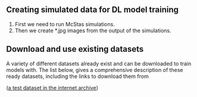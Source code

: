## Creating simulated data for DL model training

1. First we need to run McStas simulations. 
2. Then we create *.jpg images from the output of the simulations.



## Download and use existing datasets

A variety of different datasets already exist and can be downloaded to train models with.
The list below, gives a comprehensive description of these ready datasets, including the links to download them from

([a test dataset in the internet archive](https://archive.org/details/aldele_test_images/))
